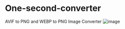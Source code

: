 # One-second-converter
AVIF to PNG and WEBP to PNG Image Converter
![image](https://github.com/medvenyashaxd/One-second-converter/assets/110237352/dadb20b9-a2c9-483b-97a6-f0a2ca3d2b02)
